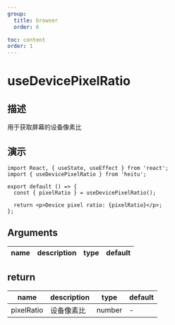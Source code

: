 ```yaml
---
group:
  title: browser
  order: 6

toc: content
order: 1
---
```


# useDevicePixelRatio

## 描述

用于获取屏幕的设备像素比

## 演示

```tsx
import React, { useState, useEffect } from 'react';
import { useDevicePixelRatio } from 'heitu';

export default () => {
  const { pixelRatio } = useDevicePixelRatio();

  return <p>Device pixel ratio: {pixelRatio}</p>;
};
```

## Arguments

| name | description | type | default |
| ---- | ----------- | ---- | ------- |

## return

| name       | description | type   | default |
| ---------- | ----------- | ------ | ------- |
| pixelRatio | 设备像素比  | number | -       |
